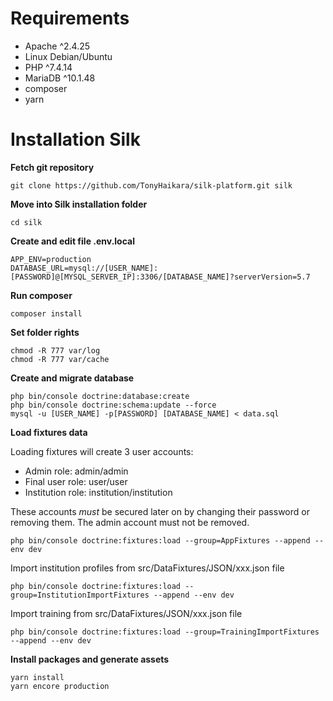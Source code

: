 Requirements
============

 - Apache ^2.4.25
 - Linux Debian/Ubuntu
 - PHP ^7.4.14
 - MariaDB ^10.1.48
 - composer
 - yarn

# Installation Silk
**Fetch git repository**

    git clone https://github.com/TonyHaikara/silk-platform.git silk

**Move into Silk installation folder**

    cd silk

**Create and edit file .env.local**

    APP_ENV=production
    DATABASE_URL=mysql://[USER_NAME]:[PASSWORD]@[MYSQL_SERVER_IP]:3306/[DATABASE_NAME]?serverVersion=5.7

**Run composer**

    composer install

**Set folder rights**

    chmod -R 777 var/log
    chmod -R 777 var/cache

**Create and migrate database**

    php bin/console doctrine:database:create
    php bin/console doctrine:schema:update --force
    mysql -u [USER_NAME] -p[PASSWORD] [DATABASE_NAME] < data.sql

**Load fixtures data**

Loading fixtures will create 3 user accounts:
- Admin role: admin/admin
- Final user role: user/user
- Institution role: institution/institution

These accounts *must* be secured later on by changing their password or removing them. The admin account must not be removed.

    php bin/console doctrine:fixtures:load --group=AppFixtures --append --env dev

Import institution profiles from src/DataFixtures/JSON/xxx.json file

    php bin/console doctrine:fixtures:load --group=InstitutionImportFixtures --append --env dev

Import training from src/DataFixtures/JSON/xxx.json file

    php bin/console doctrine:fixtures:load --group=TrainingImportFixtures --append --env dev

**Install packages and generate assets**

    yarn install
    yarn encore production

